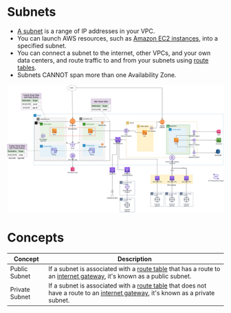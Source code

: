 
# Subnets
- [A subnet](https://docs.aws.amazon.com/vpc/latest/userguide/configure-subnets.html) is a range of IP addresses in your VPC.
- You can launch AWS resources, such as [Amazon EC2 instances](../../3_ComputeServices/AmazonEC2/Readme.md), into a specified subnet.
- You can connect a subnet to the internet, other VPCs, and your own data centers, and route traffic to and from your subnets using [route tables](../../2c_SecurityServices/2_InfraProtectionServices/VPC/RouteTables.md).
- Subnets CANNOT span more than one Availability Zone.

![img.png](assets/AWS_VPC.png)

# Concepts

| Concept        | Description                                                                                                                                           |
|----------------|-------------------------------------------------------------------------------------------------------------------------------------------------------|
| Public Subnet  | If a subnet is associated with a [route table](../../2c_SecurityServices/2_InfraProtectionServices/VPC/RouteTables.md) that has a route to an [internet gateway](InternetGateway.md), it's known as a public subnet.            |
| Private Subnet | If a subnet is associated with a [route table](../../2c_SecurityServices/2_InfraProtectionServices/VPC/RouteTables.md) that does not have a route to an [internet gateway](InternetGateway.md), it's known as a private subnet. |

